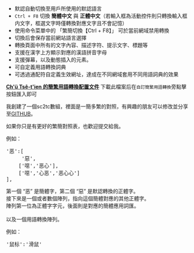 + 默認自動切換至用戶所使用的默認語言
+ `Ctrl + F8` 切換 **簡體中文** 與 **正體中文**（若輸入框為活動控件則只轉換輸入框内文字，框選文字時僅轉換對應文字且不會記憶）
+ 使用命令菜單中的 「繁簡切換【Ctrl + F8】」 可於當前網域禁用轉換
+ 切換后會保存當前網站語言選擇
+ 轉換頁面中所有的文字內容、描述字符、提示文字、標題等
+ 支援在漢字上方顯示對應的漢語拼音字母
+ 支援彈幕，以及動態插入的元素。
+ 可自定義用語轉換詞典
+ 可透過通配符自定義生效網址，達成在不同網域套用不同用語詞典的效果

[**Ch'ü Tsê-t'ien 的簡繁用語轉換配置文件**](https://hoothin.github.io/UserScripts/Switch%20Traditional%20Chinese%20and%20Simplified%20Chinese/%E7%B0%A1%E7%B9%81%E8%BD%89%E6%8F%9B%20by%20Ch'%C3%BC%20Ts%C3%AA-t'ien.json) 下載此檔案后在`自訂簡繁用語轉換`旁點擊按鈕匯入即可

我創建了一個sc2tc數組，裡面是一簡多繁的對照，有興趣的朋友可以修改並分享至[GITHUB](https://github.com/hoothin/UserScripts/blob/master/Switch%20Traditional%20Chinese%20and%20Simplified%20Chinese/Switch%20Traditional%20Chinese%20and%20Simplified%20Chinese.user.js)。

如果你只是有更好的繁簡對照表，也歡迎提交給我。

例如：
<pre>'恶':[
     '惡',
    ['噁','恶心'],
    ['噁','心恶','恶心心']
],</pre>
第一個 “恶” 是簡體字，第二個 “惡” 是默認轉換的正體字。<br>接下來是一個或者數個陣列，指向這個簡體對應的其他正體字。<br>陣列第一位為正體字字元，後面則是對應的簡體應用詞匯。
<br><br>
以及一個用語轉換陣列。

例如：
<pre>'鼠标':'滑鼠'
</pre>
